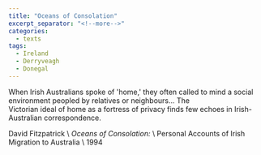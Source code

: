```yaml
---
title: "Oceans of Consolation"
excerpt_separator: "<!--more-->"
categories:
  - texts
tags:
  - Ireland
  - Derryveagh
  - Donegal
---
```

When Irish Australians spoke of 'home,' they often called to mind a social environment peopled by relatives or neighbours... The  
Victorian ideal of home as a fortress of privacy finds few echoes in Irish-Australian correspondence.  
<!--more-->

David Fitzpatrick      \\
_Oceans of Consolation:_      \\
Personal Accounts of Irish Migration to Australia      \\
1994
